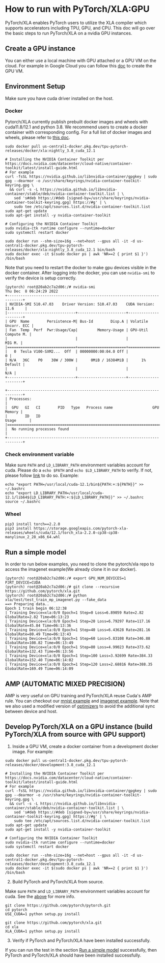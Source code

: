# How to run with PyTorch/XLA:GPU

PyTorch/XLA enables PyTorch users to utilize the XLA compiler which supports accelerators including TPU, GPU, and CPU. This doc will go over the basic steps to run PyTorch/XLA on a nvidia GPU instances.

## Create a GPU instance

You can either use a local machine with GPU attached or a GPU VM on the cloud. For example in Google Cloud you can follow this [doc](https://cloud.google.com/compute/docs/gpus/create-vm-with-gpus) to create the GPU VM.

## Environment Setup

Make sure you have cuda driver installed on the host.

### Docker
Pytorch/XLA currently publish prebuilt docker images and wheels with cuda11.8/12.1 and python 3.8. We recommend users to create a docker container with corresponding config. For a full list of docker images and wheels, please refer to [this doc](https://github.com/pytorch/xla#available-docker-images-and-wheels).
```
sudo docker pull us-central1-docker.pkg.dev/tpu-pytorch-releases/docker/xla:nightly_3.8_cuda_12.1

# Installing the NVIDIA Container Toolkit per https://docs.nvidia.com/datacenter/cloud-native/container-toolkit/latest/install-guide.html
# For example
curl -fsSL https://nvidia.github.io/libnvidia-container/gpgkey | sudo gpg --dearmor -o /usr/share/keyrings/nvidia-container-toolkit-keyring.gpg \
  && curl -s -L https://nvidia.github.io/libnvidia-container/stable/deb/nvidia-container-toolkit.list | \
    sed 's#deb https://#deb [signed-by=/usr/share/keyrings/nvidia-container-toolkit-keyring.gpg] https://#g' | \
    sudo tee /etc/apt/sources.list.d/nvidia-container-toolkit.list
sudo apt-get update
sudo apt-get install -y nvidia-container-toolkit

# Configuring the NVIDIA Container Toolkit
sudo nvidia-ctk runtime configure --runtime=docker
sudo systemctl restart docker

sudo docker run --shm-size=16g --net=host --gpus all -it -d us-central1-docker.pkg.dev/tpu-pytorch-releases/docker/xla:nightly_3.8_cuda_12.1 bin/bash
sudo docker exec -it $(sudo docker ps | awk 'NR==2 { print $1 }') /bin/bash
```

Note that you need to restart the docker to make gpu devices visible in the docker container. After logging into the docker, you can use `nvidia-smi` to verify the device is setup correctly.

```
(pytorch) root@20ab2c7a2d06:/# nvidia-smi
Thu Dec  8 06:24:29 2022
+-----------------------------------------------------------------------------+
| NVIDIA-SMI 510.47.03    Driver Version: 510.47.03    CUDA Version: 11.6     |
|-------------------------------+----------------------+----------------------+
| GPU  Name        Persistence-M| Bus-Id        Disp.A | Volatile Uncorr. ECC |
| Fan  Temp  Perf  Pwr:Usage/Cap|         Memory-Usage | GPU-Util  Compute M. |
|                               |                      |               MIG M. |
|===============================+======================+======================|
|   0  Tesla V100-SXM2...  Off  | 00000000:00:04.0 Off |                    0 |
| N/A   36C    P0    38W / 300W |      0MiB / 16384MiB |      1%      Default |
|                               |                      |                  N/A |
+-------------------------------+----------------------+----------------------+

+-----------------------------------------------------------------------------+
| Processes:                                                                  |
|  GPU   GI   CI        PID   Type   Process name                  GPU Memory |
|        ID   ID                                                   Usage      |
|=============================================================================|
|  No running processes found                                                 |
+-----------------------------------------------------------------------------+

```

### Check environment variable

Make sure `PATH` and `LD_LIBRARY_PATH` environment variables account for cuda. Please do a `echo $PATH` and `echo $LD_LIBRARY_PATH` to verify. If not, please follow [link](https://docs.nvidia.com/cuda/cuda-installation-guide-linux/index.html#mandatory-actions) to do so. Example:

```
echo "export PATH=/usr/local/cuda-12.1/bin${PATH:+:${PATH}}" >> ~/.bashrc
echo "export LD_LIBRARY_PATH=/usr/local/cuda-12.1/lib64${LD_LIBRARY_PATH:+:${LD_LIBRARY_PATH}}" >> ~/.bashrc
source ~/.bashrc
```

### Wheel
```
pip3 install torch==2.2.0
pip3 install https://storage.googleapis.com/pytorch-xla-releases/wheels/cuda/12.1/torch_xla-2.2.0-cp38-cp38-manylinux_2_28_x86_64.whl
```

## Run a simple model
In order to run below examples, you need to clone the pytorch/xla repo to access the imagenet example(We already clone it in our docker).

```
(pytorch) root@20ab2c7a2d06:/# export GPU_NUM_DEVICES=1 PJRT_DEVICE=CUDA
(pytorch) root@20ab2c7a2d06:/# git clone --recursive https://github.com/pytorch/xla.git
(pytorch) root@20ab2c7a2d06:/# python xla/test/test_train_mp_imagenet.py --fake_data
==> Preparing data..
Epoch 1 train begin 06:12:38
| Training Device=xla:0/0 Epoch=1 Step=0 Loss=6.89059 Rate=2.82 GlobalRate=2.82 Time=06:13:23
| Training Device=xla:0/0 Epoch=1 Step=20 Loss=6.79297 Rate=117.16 GlobalRate=45.84 Time=06:13:36
| Training Device=xla:0/0 Epoch=1 Step=40 Loss=6.43628 Rate=281.16 GlobalRate=80.49 Time=06:13:43
| Training Device=xla:0/0 Epoch=1 Step=60 Loss=5.83108 Rate=346.88 GlobalRate=108.82 Time=06:13:49
| Training Device=xla:0/0 Epoch=1 Step=80 Loss=4.99023 Rate=373.62 GlobalRate=132.43 Time=06:13:56
| Training Device=xla:0/0 Epoch=1 Step=100 Loss=3.92699 Rate=384.33 GlobalRate=152.40 Time=06:14:02
| Training Device=xla:0/0 Epoch=1 Step=120 Loss=2.68816 Rate=388.35 GlobalRate=169.49 Time=06:14:09
```
## AMP (AUTOMATIC MIXED PRECISION)
AMP is very useful on GPU training and PyTorch/XLA reuse Cuda's AMP rule. You can checkout our [mnist example](https://github.com/pytorch/xla/blob/master/test/test_train_mp_mnist_amp.py) and [imagenet example](https://github.com/pytorch/xla/blob/master/test/test_train_mp_imagenet_amp.py). Note that we also used a modified version of [optimizers](https://github.com/pytorch/xla/tree/master/torch_xla/amp/syncfree) to avoid the additional sync between device and host.

## Develop PyTorch/XLA on a GPU instance (build PyTorch/XLA from source with GPU support)

1. Inside a GPU VM, create a docker container from a development docker image. For example:

```
sudo docker pull us-central1-docker.pkg.dev/tpu-pytorch-releases/docker/development:3.8_cuda_12.1

# Installing the NVIDIA Container Toolkit per https://docs.nvidia.com/datacenter/cloud-native/container-toolkit/latest/install-guide.html
# For example
curl -fsSL https://nvidia.github.io/libnvidia-container/gpgkey | sudo gpg --dearmor -o /usr/share/keyrings/nvidia-container-toolkit-keyring.gpg \
  && curl -s -L https://nvidia.github.io/libnvidia-container/stable/deb/nvidia-container-toolkit.list | \
    sed 's#deb https://#deb [signed-by=/usr/share/keyrings/nvidia-container-toolkit-keyring.gpg] https://#g' | \
    sudo tee /etc/apt/sources.list.d/nvidia-container-toolkit.list
sudo apt-get update
sudo apt-get install -y nvidia-container-toolkit

# Configuring the NVIDIA Container Toolkit
sudo nvidia-ctk runtime configure --runtime=docker
sudo systemctl restart docker

sudo docker run --shm-size=16g --net=host --gpus all -it -d us-central1-docker.pkg.dev/tpu-pytorch-releases/docker/development:3.8_cuda_12.1
sudo docker exec -it $(sudo docker ps | awk 'NR==2 { print $1 }') /bin/bash
```

2. Build PyTorch and PyTorch/XLA from source.

Make sure `PATH` and `LD_LIBRARY_PATH` environment variables account for cuda. See the [above](https://github.com/pytorch/xla/blob/master/docs/gpu.md#check-environment-variable) for more info.

```
git clone https://github.com/pytorch/pytorch.git
cd pytorch
USE_CUDA=1 python setup.py install

git clone https://github.com/pytorch/xla.git
cd xla
XLA_CUDA=1 python setup.py install
```

3. Verify if PyTorch and PyTorch/XLA have been installed successfully.

If you can run the test in the section
[Run a simple model](#run-a-simple-model) successfully, then PyTorch and
PyTorch/XLA should have been installed successfully.
